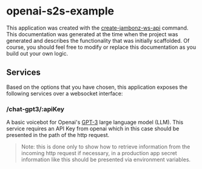 # openai-s2s-example

This application was created with the [create-jambonz-ws-api](https://www.npmjs.com/package/create-jambonz-ws-app) command.  This documentation was generated at the time when the project was generated and describes the functionality that was initially scaffolded.  Of course, you should feel free to modify or replace this documentation as you build out your own logic.

## Services

Based on the options that you have chosen, this application exposes the following services over a websocket interface:



### /chat-gpt3/:apiKey
A basic voicebot for Openai's [GPT-3](https://beta.openai.com/docs/api-reference/completions) large language model (LLM).  This service requires an API Key from openai which in this case should be presented in the path of the http request.
> Note: this is done only to show how to retrieve information from the incoming http request if necessary, in a production app secret information like this should be presented via environment variables.

